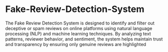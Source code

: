 # Fake-Review-Detection-System
The Fake Review Detection System is designed to identify and filter out deceptive or spam reviews on online platforms using natural language processing (NLP) and machine learning techniques. By analyzing text patterns, reviewer behavior, and sentiment, the system helps maintain trust and transparency by ensuring only genuine reviews are highlighted
